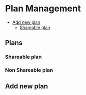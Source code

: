 
# Plan Management  
<!-- TOC -->

* [Add new plan](/docs/Plan-Management.md#add-new-plan)  
  * [Shareable plan](/docs/Plan-Management.md#shareable-plan)  
<!-- TOC -->  
## Plans

### Shareable plan  

### Non Shareable plan

## Add new plan  
